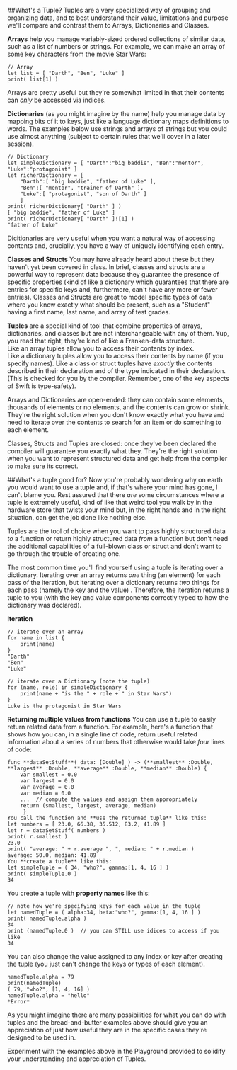 
##What's a Tuple?
Tuples are a very specialized way of grouping and organizing data, and to best understand their value, limitations and purpose we'll compare and contrast them to Arrays, Dictionaries and Classes.

**Arrays** help you manage variably-sized ordered collections of similar data, such as a list of numbers or strings.  For example, we can make an array of some key characters from the movie Star Wars:
```
// Array
let list = [ "Darth", "Ben", "Luke" ]
print( list[1] )
```
Arrays are pretty useful but they're somewhat limited in that their contents can *only* be accessed via indices. 

**Dictionaries** (as you might imagine by the name) help you manage data by mapping bits of it to keys, just like a language dictionary maps definitions to words.  The examples below use strings and arrays of strings but you could use almost anything (subject to certain rules that we'll cover in a later session).
```
// Dictionary
let simpleDictionary = [ "Darth":"big baddie", "Ben":"mentor", "Luke":"protagonist" ]
let richerDictionary = [
	"Darth":[ "big baddie", "father of Luke" ],
	"Ben":[ "mentor", "trainer of Darth" ],
	"Luke":[ "protagonist", "son of Darth" ]
	]
print( richerDictionary[ "Darth" ] )
[ "big baddie", "father of Luke" ]
print( richerDictionary[ "Darth" ]![1] )
"father of Luke"
```
Dicitionaries are very useful when you want a natural way of accessing contents and, crucially, you have a way of uniquely identifying each entry.

**Classes and Structs** You may have already heard about these but they haven't yet been covered in class.  In brief, classes and structs are a powerful way to represent data because they guarantee the presence of specific properties (kind of like a dictionary which guarantees that there are entries for specific keys and, furthermore, can't have any more or fewer entries).  Classes and Structs are great to model specific types of data where you know exactly what should be present, such as a "Student" having a first name, last name, and array of test grades.

**Tuples** are a special kind of tool that combine properties of arrays, dictionaries, and classes but are not interchangeable with any of them.  Yup, you read that right, they're kind of like a Franken-data structure.  
Like an array tuples allow you to access their contents by index.  
Like a dictionary tuples allow you to access their contents by name (if you specify names). 
Like a class or struct tuples have *exactly* the contents described in their declaration and of the type indicated in their declaration.  (This is checked for you by the compiler.  Remember, one of the key aspects of Swift is type-safety).

Arrays and Dictionaries are open-ended: they can contain some elements, thousands of elements or no elements, and the contents can grow or shrink.  They're the right solution when you don't know exactly what you have and need to iterate over the contents to search for an item or do something to each element.

Classes, Structs and Tuples are closed: once they've been declared the compiler will guarantee you exactly what they.  They're the right solution when you want to represent structured data and get help from the compiler to make sure its correct.

##What's a tuple good for?
Now you're probably wondering why on earth you would want to use a tuple and, if that's where your mind has gone, I can't blame you.  Rest assured that there *are* some circumstances where a tuple is extremely useful, kind of like that weird tool you walk by in the hardware store that twists your mind but, in the right hands and in the right situation, can get the job done like nothing else.

Tuples are the tool of choice when you want to pass highly structured data *to* a function or return highly structured data *from* a function but don't need the additional capabilities of a full-blown class or struct and don't want to go through the trouble of creating one.

The most common time you'll find yourself using a tuple is iterating over a dictionary.  Iterating over an array returns *one* thing (an element) for each pass of the iteration, but iterating over a dictionary returns *two* things for each pass (namely the key and the value) .  Therefore, the iteration returns a tuple to you (with the key and value components correctly typed to how the dictionary was declared).

**iteration**
```
// iterate over an array
for name in list {
	print(name)
}
"Darth"
"Ben"
"Luke"

// iterate over a Dictionary (note the tuple)
for (name, role) in simpleDictionary {
	print(name + "is the " + role + " in Star Wars")
}
Luke is the protagonist in Star Wars
```

**Returning multiple values from functions**
You can use a tuple to easily return related data from a function.  For example, here's a function that shows how you can, in a single line of code, return useful related information about a series of numbers that otherwise would take *four* lines of code:
```
func **dataSetStuff**( data: [Double] ) -> (**smallest** :Double, **largest** :Double, **average** :Double, **median** :Double) { 
	var smallest = 0.0
	var largest = 0.0
	var average = 0.0
	var median = 0.0
	...  // compute the values and assign them appropriately
	return (smallest, largest, average, median)
	 }
You call the function and **use the returned tuple** like this:
let numbers = [ 23.0, 66.38, 35.512, 83.2, 41.89 ]
let r = dataSetStuff( numbers )
print( r.smallest )
23.0
print( "average: " + r.average ", ", median: " + r.median )
average: 50.0, median: 41.89
You **create a tuple** like this:
let simpleTuple = ( 34, "who?", gamma:[1, 4, 16 ] )
print( simpleTuple.0 )
34
```

You create a tuple with **property names** like this:
```
// note how we're specifying keys for each value in the tuple
let namedTuple = ( alpha:34, beta:"who?", gamma:[1, 4, 16 ] )
print( namedTuple.alpha )
34
print (namedTuple.0 )  // you can STILL use idices to access if you like
34
```

You can also change the value assigned to any index or key after creating the tuple (you just can't change the keys or types of each element).
```
namedTuple.alpha = 79
print(namedTuple)
( 79, "who?", [1, 4, 16] )
namedTuple.alpha = "hello"
*Error*
```
As you might imagine there are many possibilities for what you can do with tuples and the bread-and-butter examples above should give you an appreciation of just how useful they are in the specific cases they're designed to be used in.

Experiment with the examples above in the Playground provided to solidify your understanding and appreciation of Tuples.







